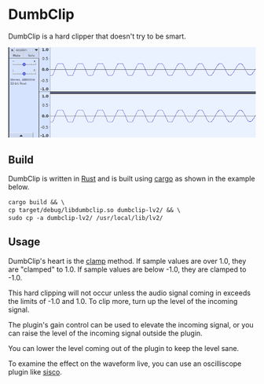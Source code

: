 # DumbClip

DumbClip is a hard clipper that doesn't try to be smart.

![clipped waveform](images/dumbclip.png)

## Build

DumbClip is written in [Rust](https://www.rust-lang.org/)
and is built using [cargo](https://doc.rust-lang.org/cargo/)
as shown in the example below.

    cargo build && \
    cp target/debug/libdumbclip.so dumbclip-lv2/ && \
    sudo cp -a dumbclip-lv2/ /usr/local/lib/lv2/

## Usage

DumbClip's heart is the [clamp](https://doc.rust-lang.org/std/primitive.f32.html#method.clamp)
method.
If sample values are over 1.0, they are "clamped" to 1.0.
If sample values are below -1.0, they are clamped to -1.0.

This hard clipping will not occur unless the audio signal
coming in exceeds the limits of -1.0 and 1.0.
To clip more, turn up the level of the incoming signal.

The plugin's gain control can be used to elevate the incoming signal,
or you can raise the level of the incoming signal outside the plugin.

You can lower the level coming out of the plugin to keep the level sane.

To examine the effect on the waveform live,
you can use an oscilliscope plugin
like [sisco](https://github.com/x42/sisco.lv2).
